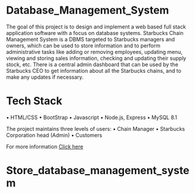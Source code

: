 # Database_Management_System
The goal of this project is to design and implement a web based full stack application software with a focus on database systems. Starbucks Chain Management System is a DBMS targeted to Starbucks managers and owners, which can be used to store information and to perform administrative tasks like adding or removing employees, updating menu, viewing and storing sales information, checking and updating their supply stock, etc. There is a central admin dashboard that can be used by the Starbucks CEO to get information about all the Starbucks chains, and to make any updates if necessary. 

# Tech Stack
• HTML/CSS
• BootStrap
• Javascript
• Node.js, Express
• MySQL 8.1

The project maintains three levels of users: 
• Chain Manager
• Starbucks Corporation head (Admin) 
• Customers

For more information [Click here](https://github.com/nilson01/Database_Management_System/blob/main/Project%20Report.pdf)
# Store_database_management_system
